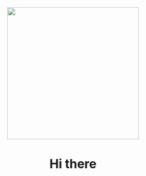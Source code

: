 

<!---
Karlroxas21/Karlroxas21 is a ✨ special ✨ repository because its `README.md` (this file) appears on your GitHub profile.
You can click the Preview link to take a look at your changes.
--->

<div id= "header" align="center">
  <img src="https://media.giphy.com/media/1sgetPM00wWqJpVUTl/giphy.gif" width="300">
</div>  

<div align="center"><h1>Hi there</h1></div>
